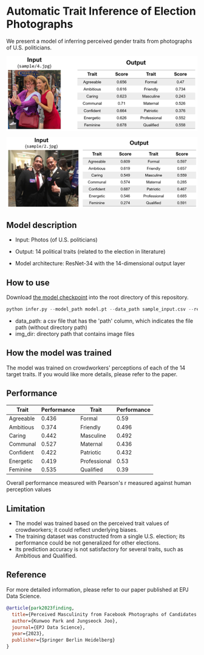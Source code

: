 # Automatic Trait Inference of Election Photographs

We present a model of inferring perceived gender traits from photographs of U.S. politicians.

![Inference example 1](sample1.PNG)

![Inference example 2](sample2.PNG)

## Model description

- Input: Photos (of U.S. politicians)
- Output: 14 political traits (related to the election in literature)

- Model architecture: ResNet-34 with the 14-dimensional output layer

## How to use

Download [the model checkpoint](https://www.dropbox.com/scl/fi/0walps0zxexjdq6slirrd/model.pt?rlkey=nqvetm5ia8bfxbaquvp590yh2&dl=0) into the root directory of this repository.

```python
python infer.py --model_path model.pt --data_path sample_input.csv --result_path sample_output.csv img_dir sample_img
```

- data_path: a csv file that has the 'path' column, which indicates the file path (without directory path)
- img_dir: directory path that contains image files

## How the model was trained

The model was trained on crowdworkers' perceptions of each of the 14 target traits.
If you would like more details, please refer to the paper.

## Performance

|Trait   | Performance |  Trait | Performance |
|---|---|---|---|
| Agreeable  | 0.436  | Formal       | 0.59  |
| Ambitious  | 0.374  | Friendly     | 0.496 |
|  Caring    | 0.442  | Masculine    | 0.492 |
| Communal   | 0.527  | Maternal     | 0.436 |
| Confident  | 0.422  | Patriotic    | 0.432 |
|  Energetic | 0.419  | Professional | 0.53  |
|  Feminine  | 0.535  | Qualified    | 0.39  |

Overall performance measured with Pearson's r measured against human perception values

## Limitation

- The model was trained based on the perceived trait values of crowdworkers; it could reflect underlying biases.
- The training dataset was constructed from a single U.S. election; its performance could be not generalized for other elections.
- Its prediction accuracy is not satisfactory for several traits, such as Ambitious and Qualified.

## Reference

For more detailed information, please refer to our paper published at EPJ Data Science.

```bibtex
@article{park2023finding,
  title={Perceived Masculinity from Facebook Photographs of Candidates Predicts Electoral Success},
  author={Kunwoo Park and Jungseock Joo},
  journal={EPJ Data Science},
  year={2023},
  publisher={Springer Berlin Heidelberg}
}
```
